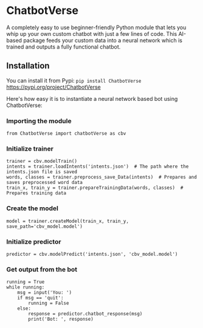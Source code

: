 # ChatbotVerse
A completely easy to use beginner-friendly Python module that lets you whip up your own custom chatbot with just a few lines of code. This AI-based package feeds your custom data into a neural network which is trained and outputs a fully functional chatbot.
<!--Find the YouTube tutorial here: https://www.youtube.com/watch?v=SY9Cl66mhsc-->

## Installation
You can install it from Pypi:
`pip install ChatbotVerse`
https://pypi.org/project/ChatbotVerse

Here's how easy it is to instantiate a neural network based bot using ChatbotVerse:

### Importing the module
`from ChatbotVerse import chatbotVerse as cbv`

### Initialize trainer
```
trainer = cbv.modelTrain()
intents = trainer.loadIntents('intents.json')  # The path where the intents.json file is saved
words, classes = trainer.preprocess_save_Data(intents)  # Prepares and saves preprocessed word data
train_x, train_y = trainer.prepareTrainingData(words, classes)  # Prepares training data
```

### Create the model
`model = trainer.createModel(train_x, train_y, save_path='cbv_model.model')`

### Initialize predictor
`predictor = cbv.modelPredict('intents.json', 'cbv_model.model')`

### Get output from the bot
```
running = True
while running:
    msg = input('You: ')
    if msg == 'quit':
        running = False
    else:
        response = predictor.chatbot_response(msg)
        print('Bot: ', response)
```
